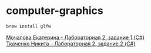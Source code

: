 # computer-graphics


```zsh
brew install glfw
```

[Мочалова Екатерина - Лабораторная 2, задание 1 (C#)](https://github.com/stanislavleonchik/computer-graphics/tree/main/Lab02_1_Mochalova) \
[Ткаченко Никита - Лабораторная 2, задание 2 (C#)](https://github.com/stanislavleonchik/computer-graphics/tree/main/lab2_tkachenko/lab2_comp_graph)
